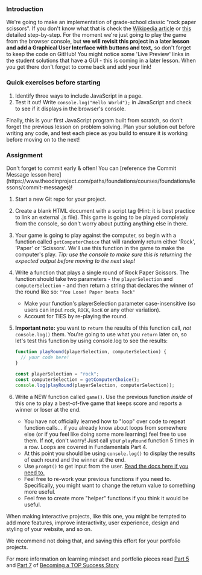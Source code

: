 ### Introduction

We're going to make an implementation of grade-school classic "rock paper scissors". If you don't know what that is check the [Wikipedia article](https://en.wikipedia.org/wiki/Rock%E2%80%93paper%E2%80%93scissors) or [this](https://www.wikihow.com/Play-Rock,-Paper,-Scissors) detailed step-by-step. For the moment we're just going to play the game from the browser console, but __we will revisit this project in a later lesson and add a Graphical User Interface with buttons and text,__ so don't forget to keep the code on GitHub! You might notice some 'Live Preview' links in the student solutions that have a GUI - this is coming in a later lesson. When you get there don't forget to come back and add your link!

### Quick exercises before starting

1.  Identify three ways to include JavaScript in a page.
2.  Test it out! Write `console.log("Hello World");` in JavaScript and check to see if it displays in the browser's console.

Finally, this is your first JavaScript program built from scratch, so don't forget the previous lesson on problem solving. Plan your solution out before writing any code, and test each piece as you build to ensure it is working before moving on to the next!

### Assignment

<div class="lesson-content__panel" markdown="1">
Don't forget to commit early & often! You can [reference the Commit Message lesson here](https://www.theodinproject.com/paths/foundations/courses/foundations/lessons/commit-messages)!

1.  Start a new Git repo for your project.
2.  Create a blank HTML document with a script tag (Hint: it is best practice to link an external .js file).  This game is going to be played completely from the console, so don't worry about putting anything else in there.
3.  Your game is going to play against the computer, so begin with a function called `getComputerChoice` that will randomly return either 'Rock', 'Paper' or 'Scissors'.  We'll use this function in the game to make the computer's play. *Tip: use the console to make sure this is returning the expected output before moving to the next step!*
4.  Write a function that plays a single round of Rock Paper Scissors.  The function should take two parameters - the `playerSelection` and `computerSelection` - and then return a string that declares the winner of the round like so: `"You Lose! Paper beats Rock"`
    *   Make your function's playerSelection parameter case-insensitive (so users can input `rock`, `ROCK`, `RocK` or any other variation).
    *   Account for TIES by re-playing the round.

5.  **Important note:** you want to `return` the results of this function call, _not_ `console.log()` them. You're going to use what you `return` later on, so let's test this function by using console.log to see the results:

    ```javascript
    function playRound(playerSelection, computerSelection) {
      // your code here!
    }
 
    const playerSelection = "rock";
    const computerSelection = getComputerChoice();
    console.log(playRound(playerSelection, computerSelection));
    ```

6.  Write a NEW function called `game()`. Use the previous function _inside_ of this one to play a best-of-five game that keeps score and reports a winner or loser at the end.
    *   You have not officially learned how to "loop" over code to repeat function calls... if you already know about loops from somewhere else (or if you feel like doing some more learning) feel free to use them. If not, don't worry! Just call your `playRound` function 5 times in a row. Loops are covered in Fundamentals Part 4.
    *   At this point you should be using `console.log()` to display the results of each round and the winner at the end.
    *   Use `prompt()` to get input from the user. [Read the docs here if you need to.](https://developer.mozilla.org/en-US/docs/Web/API/Window/prompt)
    *   Feel free to re-work your previous functions if you need to. Specifically, you might want to change the return value to something more useful.
    *   Feel free to create more "helper" functions if you think it would be useful.

</div>
<div class="lesson-note" markdown="1">
When making interactive projects, like this one, you might be tempted to add more features, improve interactivity, user experience, design and styling of your website, and so on.

We recommend not doing that, and saving this effort for your portfolio projects.

For more information on learning mindset and portfolio pieces read [Part 5](https://dev.to/theodinproject/learning-code-f56) and [Part 7](https://dev.to/theodinproject/strategically-building-your-portfolio-1km4) of [Becoming a TOP Success Story](https://dev.to/theodinproject/becoming-a-top-success-story-mindset-3dp2)
</div>
